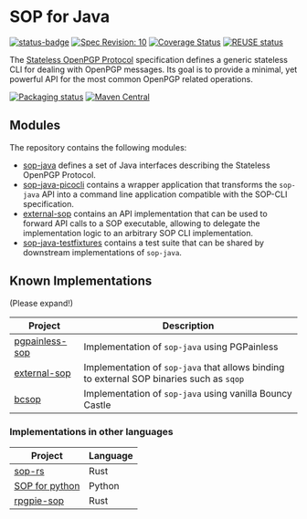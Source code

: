 <!--
SPDX-FileCopyrightText: 2021 Paul Schaub <vanitasvitae@fsfe.org>

SPDX-License-Identifier: Apache-2.0
-->

# SOP for Java

[![status-badge](https://ci.codeberg.org/api/badges/PGPainless/sop-java/status.svg)](https://ci.codeberg.org/PGPainless/sop-java)
[![Spec Revision: 10](https://img.shields.io/badge/Spec%20Revision-10-blue)](https://datatracker.ietf.org/doc/draft-dkg-openpgp-stateless-cli/10/)
[![Coverage Status](https://coveralls.io/repos/github/pgpainless/sop-java/badge.svg?branch=main)](https://coveralls.io/github/pgpainless/sop-java?branch=main)
[![REUSE status](https://api.reuse.software/badge/github.com/pgpainless/sop-java)](https://api.reuse.software/info/github.com/pgpainless/sop-java)

The [Stateless OpenPGP Protocol](https://datatracker.ietf.org/doc/draft-dkg-openpgp-stateless-cli/) specification
defines a generic stateless CLI for dealing with OpenPGP messages.
Its goal is to provide a minimal, yet powerful API for the most common OpenPGP related operations.

[![Packaging status](https://repology.org/badge/vertical-allrepos/sop-java.svg)](https://repology.org/project/pgpainless/versions)
[![Maven Central](https://badgen.net/maven/v/maven-central/org.pgpainless/sop-java)](https://search.maven.org/artifact/org.pgpainless/sop-java)

## Modules

The repository contains the following modules:

* [sop-java](/sop-java) defines a set of Java interfaces describing the Stateless OpenPGP Protocol.
* [sop-java-picocli](/sop-java-picocli) contains a wrapper application that transforms the `sop-java` API into a command line application
compatible with the SOP-CLI specification.
* [external-sop](/external-sop) contains an API implementation that can be used to forward API calls to a SOP executable,
allowing to delegate the implementation logic to an arbitrary SOP CLI implementation.
* [sop-java-testfixtures](/sop-java-testfixtures) contains a test suite that can be shared by downstream implementations
  of `sop-java`.

## Known Implementations
(Please expand!)

| Project                                                                             | Description                                                                              |
|-------------------------------------------------------------------------------------|------------------------------------------------------------------------------------------|
| [pgpainless-sop](https://github.com/pgpainless/pgpainless/tree/main/pgpainless-sop) | Implementation of `sop-java` using PGPainless                                            |
| [external-sop](https://github.com/pgpainless/sop-java/tree/main/external-sop)       | Implementation of `sop-java` that allows binding to external SOP binaries such as `sqop` |
| [bcsop](https://codeberg.org/PGPainless/bc-sop)                                     | Implementation of `sop-java` using vanilla Bouncy Castle                                 |

### Implementations in other languages
| Project                                           | Language |
|---------------------------------------------------|----------|
| [sop-rs](https://sequoia-pgp.gitlab.io/sop-rs/)   | Rust     |
| [SOP for python](https://pypi.org/project/sop/)   | Python   |
| [rpgpie-sop](https://crates.io/crates/rpgpie-sop) | Rust     |
